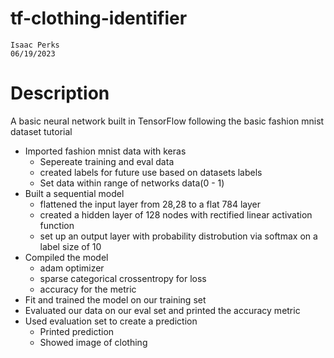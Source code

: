 # tf-clothing-identifier
    Isaac Perks
    06/19/2023

# Description

A basic neural network built in TensorFlow following the basic fashion mnist dataset tutorial
- Imported fashion mnist data with keras
    - Sepereate training and eval data
    - created labels for future use based on datasets labels
    - Set data within range of networks data(0 - 1)
- Built a sequential model
    - flattened the input layer from 28,28 to a flat 784 layer
    - created a hidden layer of 128 nodes with rectified linear activation function
    - set up an output layer with probability distrobution via softmax on a label size of 10
- Compiled the model
    - adam optimizer
    - sparse categorical crossentropy for loss
    - accuracy for the metric
- Fit and trained the model on our training set
- Evaluated our data on our eval set and printed the accuracy metric
- Used evaluation set to create a prediction
    - Printed prediction
    - Showed image of clothing
